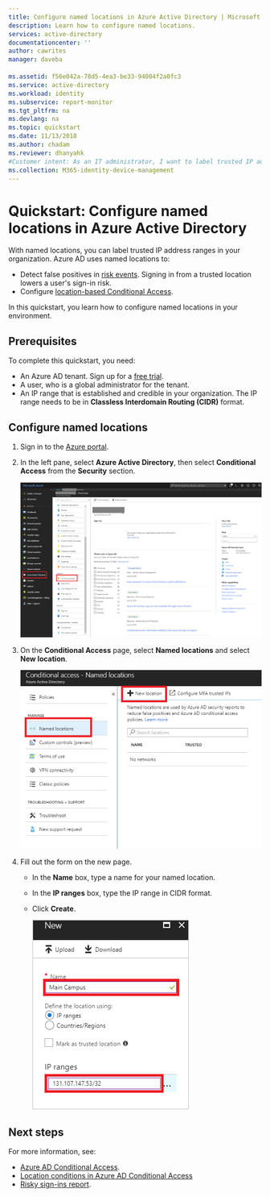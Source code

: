 ```yaml
---
title: Configure named locations in Azure Active Directory | Microsoft Docs
description: Learn how to configure named locations.
services: active-directory
documentationcenter: ''
author: cawrites
manager: daveba

ms.assetid: f56e042a-78d5-4ea3-be33-94004f2a0fc3
ms.service: active-directory
ms.workload: identity
ms.subservice: report-monitor
ms.tgt_pltfrm: na
ms.devlang: na
ms.topic: quickstart
ms.date: 11/13/2018
ms.author: chadam
ms.reviewer: dhanyahk
#Customer intent: As an IT administrator, I want to label trusted IP address ranges in my organization so that I can whitelist them and configure location-based Conditional Access.
ms.collection: M365-identity-device-management
---
```


# Quickstart: Configure named locations in Azure Active Directory

With named locations, you can label trusted IP address ranges in your organization. Azure AD uses named locations to:
- Detect false positives in [risk events](concept-risk-events.md). Signing in from a trusted location lowers a user's sign-in risk.   
- Configure [location-based Conditional Access](../conditional-access/location-condition.md).

In this quickstart, you learn how to configure named locations in your environment.

## Prerequisites

To complete this quickstart, you need:

* An Azure AD tenant. Sign up for a [free trial](https://azure.microsoft.com/trial/get-started-active-directory/). 
* A user, who is a global administrator for the tenant.
* An IP range that is established and credible in your organization. The IP range needs to be in **Classless Interdomain Routing (CIDR)** format.

## Configure named locations

1. Sign in to the [Azure portal](https://portal.azure.com).

2. In the left pane, select **Azure Active Directory**, then select **Conditional Access** from the **Security** section.

    ![Conditional Access tab](./media/quickstart-configure-named-locations/entrypoint.png)

3. On the **Conditional Access** page, select **Named locations** and select **New location**.

    ![Named location](./media/quickstart-configure-named-locations/namedlocation.png)

6. Fill out the form on the new page. 

   * In the **Name** box, type a name for your named location.
   * In the **IP ranges** box, type the IP range in CIDR format.  
   * Click **Create**.
    
     ![The New blade](./media/quickstart-configure-named-locations/61.png)

## Next steps

For more information, see:

- [Azure AD Conditional Access](../active-directory-conditional-access-azure-portal.md).
- [Location conditions in Azure AD Conditional Access](../conditional-access/location-condition.md)
- [Risky sign-ins report](concept-risky-sign-ins.md).  
